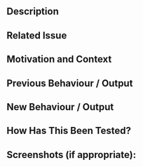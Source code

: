 ## Description
<!--- Describe your changes in detail -->

## Related Issue
<!--- If suggesting a new feature or change, please discuss it in an issue first -->
<!--- If fixing a bug, there should be an issue describing it with steps to reproduce -->
<!--- Please link to the issue here: -->

## Motivation and Context
<!--- Why is this change required? What problem does it solve? -->
<!--- If it fixes an open issue, please link to the issue here. -->

## Previous Behaviour / Output
<!--- Provide an example of what was happening before your change -->

## New Behaviour / Output
<!--- Provide an example of what now happens after your change -->

## How Has This Been Tested?
<!--- Please describe in detail how you tested your changes. -->
<!--- Include details of your testing environment, and the tests you ran, including any new unit tests --->

## Screenshots (if appropriate):
